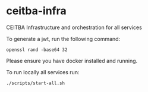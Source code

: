 # ceitba-infra
CEITBA Infrastructure and orchestration for all services

To generate a jwt, run the following command:
```
openssl rand -base64 32
```

Please ensure you have docker installed and running.

To run locally all services run:
```
./scripts/start-all.sh
```
